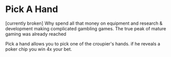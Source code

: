 # Pick A Hand
[currently broken]
Why spend all that money on equipment and research & development making complicated gambling games. The true peak of mature gaming was already reached

Pick a hand allows you to pick one of the croupier's hands. if he reveals a poker chip you win 4x your bet.
